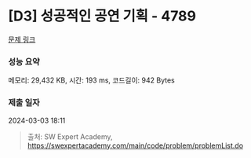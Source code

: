 # [D3] 성공적인 공연 기획 - 4789 

[문제 링크](https://swexpertacademy.com/main/code/problem/problemDetail.do?contestProbId=AWS2dSgKA8MDFAVT) 

### 성능 요약

메모리: 29,432 KB, 시간: 193 ms, 코드길이: 942 Bytes

### 제출 일자

2024-03-03 18:11



> 출처: SW Expert Academy, https://swexpertacademy.com/main/code/problem/problemList.do